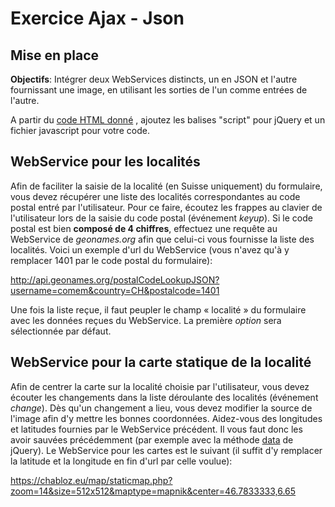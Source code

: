 # Exercice Ajax - Json

## Mise en place

**Objectifs**:  Intégrer deux WebServices distincts, un en JSON et l'autre fournissant une image,  en utilisant les sorties de l'un comme entrées de l'autre. 

A partir du [code HTML donné](resources/jqueryAjaxJson.html) , ajoutez les balises "script" pour jQuery et un fichier javascript pour votre code. 

## WebService pour les localités

Afin de faciliter la saisie de la localité (en Suisse uniquement) du formulaire, vous devez récupérer une liste des localités correspondantes au code postal  entré par l'utilisateur. Pour ce faire, écoutez les frappes au clavier de l'utilisateur lors de la saisie du code postal (événement *keyup*).  Si le code postal est bien **composé de 4 chiffres**, effectuez une requête au WebService de *geonames.org* afin que celui-ci vous fournisse la liste des localités. Voici un exemple d'url du WebService (vous n'avez qu'à y remplacer 1401 par le code postal du formulaire):

http://api.geonames.org/postalCodeLookupJSON?username=comem&country=CH&postalcode=1401

Une fois la liste reçue, il faut peupler le champ « localité » du formulaire avec les données reçues du WebService. La première *option* sera sélectionnée par défaut.

## WebService pour la carte statique de la localité

 Afin de centrer la carte sur la localité choisie par l'utilisateur, vous devez écouter les changements dans la liste déroulante des localités (événement *change*). Dès qu'un changement a lieu, vous devez modifier la source de l'image afin d'y mettre les bonnes coordonnées. Aidez-vous des longitudes et latitudes fournies par le WebService précédent. Il vous faut donc les avoir sauvées précédemment (par exemple avec la méthode [data](https://api.jquery.com/data/) de jQuery). Le WebService pour les cartes est le suivant (il suffit d'y remplacer la latitude et la longitude en fin d'url par celle voulue):
 
https://chabloz.eu/map/staticmap.php?zoom=14&size=512x512&maptype=mapnik&center=46.7833333,6.65

<!--stackedit_data:
eyJoaXN0b3J5IjpbMjEwMDIxOTU3NSwtNjEyMTcxMzc0LDcwMz
MzMzEwLDc4MzU5NzU5Nl19
-->